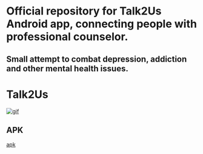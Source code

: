 # Official repository for Talk2Us Android app, connecting people with professional counselor.
## Small attempt to combat depression, addiction and other mental health issues.
# Talk2Us
<a href="https://imgbb.com/"><img src="https://i.ibb.co/wcFr68X/gif.gif" alt="gif" border="0"></a>

## APK 
[apk](https://github.com/Dhruv-android/Talk2Us/archive/1.0.zip)
